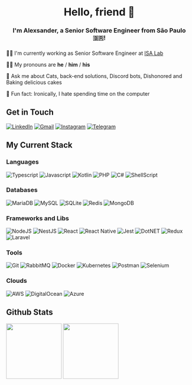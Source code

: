 
<h1 align="center">Hello, friend 🤙 </h1>

<h3 align="center">I'm Alexsander, a Senior Software Engineer from São Paulo 🇧🇷!</h3>

### 

👨‍💻&nbsp;I'm currently working as Senior Software Engineer at [ISA Lab](https://br.linkedin.com/company/isalab)

💁‍♂️&nbsp;My pronouns are  **he** / **him** / **his**

🧐&nbsp;Ask me about Cats, back-end solutions, Discord bots, Dishonored and Baking delicious cakes

🤪&nbsp;Fun fact: Ironically, I hate spending time on the computer

## Get in Touch
[![LinkedIn](https://img.shields.io/badge/LinkedIn-0077B5?style=for-the-badge&logo=linkedin&logoColor=white)](https://www.linkedin.com/in/alexsanderlira/)
[![Gmail](https://img.shields.io/badge/Gmail-D14836?style=for-the-badge&logo=gmail&logoColor=white)](mailto:contato@alexsander.ml)
[![Instagram](https://img.shields.io/badge/Instagram-E4405F?style=for-the-badge&logo=instagram&logoColor=white)](https://instagram.com/AlezinLira/)
[![Telegram](https://img.shields.io/badge/Telegram-2CA5E0?style=for-the-badge&logo=telegram&logoColor=white)](https://t.me/alezinlira)


## My Current Stack

### Languages
![Typescript](https://img.shields.io/badge/TypeScript-007ACC?style=for-the-badge&logo=typescript&logoColor=white)
![Javascript](https://img.shields.io/badge/JavaScript-F7DF1E?style=for-the-badge&logo=javascript&logoColor=black)
![Kotlin](https://img.shields.io/badge/kotlin-%230095D5.svg?style=for-the-badge&logo=kotlin&logoColor=white)
![PHP](https://img.shields.io/badge/PHP-777BB4?style=for-the-badge&logo=php&logoColor=white)
![C#](https://img.shields.io/badge/C%23-239120?style=for-the-badge&logo=c-sharp&logoColor=white)
![ShellScript](https://img.shields.io/badge/Shell_Script-121011?style=for-the-badge&logo=gnu-bash&logoColor=white)

### Databases
![MariaDB](https://img.shields.io/badge/MariaDB-003545?style=for-the-badge&logo=mariadb&logoColor=white)
![MySQL](https://img.shields.io/badge/MySQL-00000F?style=for-the-badge&logo=mysql&logoColor=white)
![SQLite](https://img.shields.io/badge/SQLite-07405E?style=for-the-badge&logo=sqlite&logoColor=white)
![Redis](https://img.shields.io/badge/redis-%23DD0031.svg?&style=for-the-badge&logo=redis&logoColor=white)
![MongoDB](https://img.shields.io/badge/MongoDB-4EA94B?style=for-the-badge&logo=mongodb&logoColor=white)

### Frameworks and Libs
![NodeJS](https://img.shields.io/badge/Node.js-43853D?style=for-the-badge&logo=nodedotjs&logoColor=white)
![NestJS](https://img.shields.io/badge/NestJS-E0234E?style=for-the-badge&logo=nestjs&logoColor=whit)
![React](https://img.shields.io/badge/React-20232A?style=for-the-badge&logo=react&logoColor=61DAFB)
![React Native](https://img.shields.io/badge/React_Native-20232A?style=for-the-badge&logo=react&logoColor=61DAFB)
![Jest](https://img.shields.io/badge/Jest-C21325?style=for-the-badge&logo=jest&logoColor=white)
![DotNET](https://img.shields.io/badge/.NET-5C2D91?style=for-the-badge&logo=dotnet&logoColor=white)
![Redux](https://img.shields.io/badge/Redux-593D88?style=for-the-badge&logo=redux&logoColor=white)
![Laravel](https://img.shields.io/badge/Laravel-FF2D20?style=for-the-badge&logo=laravel&logoColor=white)

### Tools
![Git](https://img.shields.io/badge/Git-F05032?style=for-the-badge&logo=git&logoColor=white)
![RabbitMQ](https://img.shields.io/badge/rabbitmq-%23FF6600.svg?&style=for-the-badge&logo=rabbitmq&logoColor=white)
![Docker](https://img.shields.io/badge/Docker-2CA5E0?style=for-the-badge&logo=docker&logoColor=white)
![Kubernetes](https://img.shields.io/badge/kubernetes-326ce5.svg?&style=for-the-badge&logo=kubernetes&logoColor=white)
![Postman](https://img.shields.io/badge/Postman-FF6C37?style=for-the-badge&logo=Postman&logoColor=white)
![Selenium](https://img.shields.io/badge/Selenium-43B02A?style=for-the-badge&logo=Selenium&logoColor=white)

### Clouds
![AWS](https://img.shields.io/badge/AWS-232F3E?style=for-the-badge&logo=amazon-aws&logoColor=white)
![DigitalOcean](https://img.shields.io/badge/DigitalOcean-0080FF?style=for-the-badge&logo=DigitalOcean&logoColor=white)
![Azure](https://img.shields.io/badge/Azure-0089D6?style=for-the-badge&logo=microsoft-azure&logoColor=white)

## Github Stats

<p><img height="150px" src="https://github-readme-stats.vercel.app/api?username=AleLira&hide_border=true&show_icons=true&include_all_commits=false&count_private=true&line_height=24&theme=tokyonight&hide=prs,issues,contribs"/> <img height="150px" src="https://github-readme-stats.vercel.app/api/top-langs/?username=AleLira&hide=html&hide_border=true&card_width=320&layout=compact&langs_count=7&theme=tokyonight"/></p>
